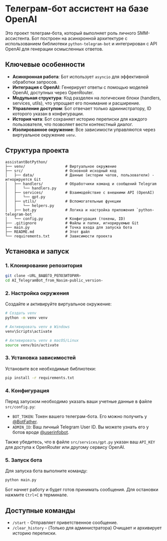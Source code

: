 # Телеграм-бот ассистент на базе OpenAI

Это проект телеграм-бота, который выполняет роль личного SMM-ассистента. Бот построен на асинхронной архитектуре с использованием библиотеки `python-telegram-bot` и интегрирован с API OpenAI для генерации осмысленных ответов.

## Ключевые особенности

- **Асинхронная работа**: Бот использует `asyncio` для эффективной обработки запросов.
- **Интеграция с OpenAI**: Генерирует ответы с помощью моделей OpenAI, доступных через OpenRouter.
- **Модульная структура**: Код разделен на логические блоки (handlers, services, utils), что упрощает его понимание и расширение.
- **Управление доступом**: Бот отвечает только администратору, ID которого указан в конфигурации.
- **История чата**: Бот сохраняет историю переписки для каждого пользователя, что позволяет вести контекстный диалог.
- **Изолированное окружение**: Все зависимости управляются через виртуальное окружение `venv`.

## Структура проекта

```
assistantBotPython/
├── venv/                  # Виртуальное окружение
├── src/                   # Основной исходный код
│   ├── data/              # Данные (истории чатов, пользователи) - игнорируется Git
│   ├── handlers/          # Обработчики команд и сообщений Telegram
│   │   └── handlers.py
│   ├── services/          # Взаимодействие с внешними API (OpenAI)
│   │   └── gpt.py
│   ├── utils/             # Вспомогательные функции
│   │   └── helpers.py
│   ├── bot.py             # Логика и настройка приложения `python-telegram-bot`
│   └── config.py          # Конфигурация (токены, ID)
├── .gitignore             # Файлы и папки, игнорируемые Git
├── main.py                # Точка входа для запуска бота
├── README.md              # Этот файл
└── requirements.txt       # Зависимости проекта
```

## Установка и запуск

### 1. Клонирование репозитория

```bash
git clone <URL_ВАШЕГО_РЕПОЗИТОРИЯ>
cd AI_TelegramBot_from_Nasim-public_version-
```

### 2. Настройка окружения

Создайте и активируйте виртуальное окружение:

```bash
# Создать venv
python -m venv venv

# Активировать venv в Windows
venv\Scripts\activate

# Активировать venv в macOS/Linux
source venv/bin/activate
```

### 3. Установка зависимостей

Установите все необходимые библиотеки:

```bash
pip install -r requirements.txt
```

### 4. Конфигурация

Перед запуском необходимо указать ваши учетные данные в файле `src/config.py`:

- `BOT_TOKEN`: Токен вашего телеграм-бота. Его можно получить у [@BotFather](https://t.me/BotFather).
- `ADMIN_ID`: Ваш личный Telegram User ID. Вы можете узнать его у ботов вроде [@userinfobot](https://t.me/userinfobot).

Также убедитесь, что в файле `src/services/gpt.py` указан ваш `API_KEY` для доступа к OpenRouter или другому сервису OpenAI.

### 5. Запуск бота

Для запуска бота выполните команду:

```bash
python main.py
```

Бот начнет работу и будет готов принимать сообщения. Для остановки нажмите `Ctrl+C` в терминале.

## Доступные команды

- `/start` - Отправляет приветственное сообщение.
- `/clear_history` - (Только для администратора) Очищает и архивирует историю переписки.
